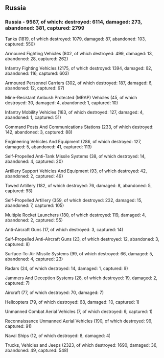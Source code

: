 
 
 ## Russia
 
 ### Russia - 9567, of which: destroyed: 6114, damaged: 273, abandoned: 381, captured: 2799

 

 

 Tanks (1819, of which destroyed: 1079, damaged: 87, abandoned: 103, captured: 550)

 Armoured Fighting Vehicles (802, of which destroyed: 499, damaged: 13, abandoned: 28, captured: 262)

 Infantry Fighting Vehicles (2175, of which destroyed: 1394, damaged: 62, abandoned: 116, captured: 603)

 Armoured Personnel Carriers (302, of which destroyed: 187, damaged: 6, abandoned: 12, captured: 97)

 Mine-Resistant Ambush Protected (MRAP) Vehicles (45, of which destroyed: 30, damaged: 4, abandoned: 1, captured: 10)

 Infantry Mobility Vehicles (183, of which destroyed: 127, damaged: 4, abandoned: 1, captured: 51)

 Command Posts And Communications Stations (233, of which destroyed: 142, abandoned: 3, captured: 88)

 Engineering Vehicles And Equipment (286, of which destroyed: 127, damaged: 5, abandoned: 41, captured: 113)

 Self-Propelled Anti-Tank Missile Systems (38, of which destroyed: 14, abandoned: 4, captured: 20)

 Artillery Support Vehicles And Equipment (93, of which destroyed: 42, abandoned: 2, captured: 49)

 Towed Artillery (182, of which destroyed: 76, damaged: 8, abandoned: 5, captured: 93)

 Self-Propelled Artillery (359, of which destroyed: 232, damaged: 15, abandoned: 7, captured: 105)

 Multiple Rocket Launchers (180, of which destroyed: 119, damaged: 4, abandoned: 2, captured: 55)

 Anti-Aircraft Guns (17, of which destroyed: 3, captured: 14)

 Self-Propelled Anti-Aircraft Guns (23, of which destroyed: 12, abandoned: 3, captured: 8)

 Surface-To-Air Missile Systems (99, of which destroyed: 66, damaged: 5, abandoned: 4, captured: 23)

 Radars (24, of which destroyed: 14, damaged: 1, captured: 9)

 Jammers And Deception Systems (28, of which destroyed: 19, damaged: 2, captured: 7)

 Aircraft (77, of which destroyed: 70, damaged: 7)

 Helicopters (79, of which destroyed: 68, damaged: 10, captured: 1)

 Unmanned Combat Aerial Vehicles (7, of which destroyed: 6, captured: 1)

 Reconnaissance Unmanned Aerial Vehicles (190, of which destroyed: 99, captured: 91)

 Naval Ships (12, of which destroyed: 8, damaged: 4)

 Trucks, Vehicles and Jeeps (2323, of which destroyed: 1690, damaged: 36, abandoned: 49, captured: 548)

